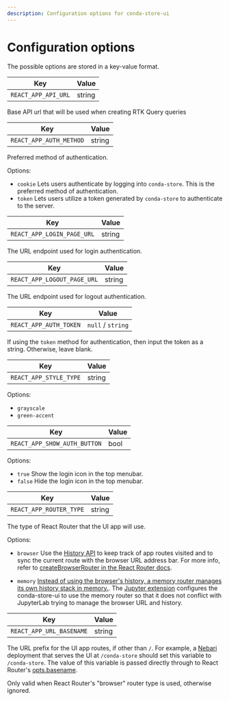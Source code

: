 ```yaml
---
description: Configuration options for conda-store-ui
---
```


# Configuration options

The possible options are stored in a key-value format.

| Key                | Value  |
|--------------------|--------|
|`REACT_APP_API_URL` | string |

Base API url that will be used when creating RTK Query queries

| Key                    | Value  |
|------------------------|--------|
|`REACT_APP_AUTH_METHOD` | string |

Preferred method of authentication.

Options:

* `cookie`
  Lets users authenticate by logging into `conda-store`. This is the preferred method of authentication.
* `token`
  Lets users utilize a token generated by `conda-store` to authenticate to the server.

| Key                       | Value  |
|---------------------------|--------|
|`REACT_APP_LOGIN_PAGE_URL` | string |

The URL endpoint used for login authentication.

| Key                        | Value  |
|----------------------------|--------|
|`REACT_APP_LOGOUT_PAGE_URL` | string |

The URL endpoint used for logout authentication.

| Key                    | Value              |
|------------------------|--------------------|
|`REACT_APP_AUTH_TOKEN`  | `null` / `string`  |

If using the `token` method for authentication, then input the token as a string.
Otherwise, leave blank.

| Key                       | Value  |
|---------------------------|--------|
|`REACT_APP_STYLE_TYPE`     | string |

Options:

* `grayscale`
* `green-accent`

| Key                        | Value  |
|----------------------------|--------|
|`REACT_APP_SHOW_AUTH_BUTTON`|  bool  |

Options:

* `true`
  Show the login icon in the top menubar.
* `false`
  Hide the login icon in the top menubar.

| Key                   | Value  |
|-----------------------|--------|
|`REACT_APP_ROUTER_TYPE`| string |

The type of React Router that the UI app will use.

Options:

* `browser`
  Use the [History
  API](https://developer.mozilla.org/en-US/docs/Web/API/History_API) to keep
  track of app routes visited and to sync the current route with the browser URL
  address bar. For more info, refer to [createBrowserRouter in the React Router
  docs](https://reactrouter.com/en/main/routers/create-browser-router).

* `memory`
  [Instead of using the browser's history, a memory router manages its own
  history stack in
  memory.](https://reactrouter.com/en/main/routers/create-memory-router). The
  [Jupyter extension](https://conda.store/jupyterlab-conda-store/introduction)
  configures the conda-store-ui to use the memory router so that it does not
  conflict with JupyterLab trying to manage the browser URL and history.

| Key                    | Value  |
|------------------------|--------|
|`REACT_APP_URL_BASENAME`| string |

The URL prefix for the UI app routes, if other than `/`. For example, a
[Nebari](https://github.com/nebari-dev/nebari) deployment that serves the UI at
`/conda-store` should set this variable to `/conda-store`. The value of this
variable is passed directly through to React Router's
[opts.basename](https://reactrouter.com/en/main/routers/create-browser-router#optsbasename).

Only valid when React Router's "browser" router type is used, otherwise ignored.
